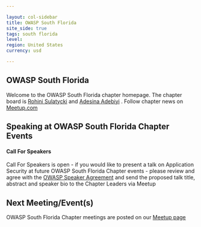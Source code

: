 ```yaml
---

layout: col-sidebar
title: OWASP South Florida
site_side: true
tags: south florida
level: 
region: United States
currency: usd

---
```


<!-- rebuild -->

OWASP South Florida
-------------
Welcome to the OWASP South Florida chapter homepage. The chapter board is <a href="mailto:rohini.sulatycki@owasp.org">Rohini Sulatycki</a> and <a href="mailto:aadebiyi@shee.com">Adesina Adebiyi</a> . Follow chapter news on  [Meetup.com](https://www.meetup.com/South-Florida-OWASP-Chapter/)


Speaking at OWASP South Florida Chapter Events
---------------------------------------
#### Call For Speakers
Call For Speakers is open - if you would like to present a talk on Application Security at future OWASP South Florida Chapter events - please review and agree with the [OWASP Speaker Agreement](https://owasp.org/www-policy/legal/speaker-agreement) and send the proposed talk title, abstract and speaker bio to the Chapter Leaders via Meetup


Next Meeting/Event(s)
---------------------
OWASP South Florida Chapter meetings are posted on our [Meetup page](https://www.meetup.com/South-Florida-OWASP-Chapter/)

